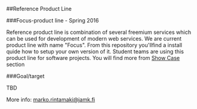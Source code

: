 ##Reference Product Line

###Focus-product line - Spring 2016

Reference product line is combination of several freemium services which can be used for development of modern web services. 
We are current product line with name "Focus". From this repository you'llfind a install quide how to setup your own version of it.
Student teams are using this product line for software projects. You will find more from [Show Case]() section

###Goal/target

TBD

More info: marko.rintamaki@jamk.fi
